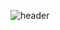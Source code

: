 <!--
**Brizzardis/Brizzardis** is a ✨ _special_ ✨ repository because its `README.md` (this file) appears on your GitHub profile.

Here are some ideas to get you started:

- 🔭 I’m currently working on ...
- 🌱 I’m currently learning ...
- 👯 I’m looking to collaborate on ...
- 🤔 I’m looking for help with ...
- 💬 Ask me about ...
- 📫 How to reach me: ...
- 😄 Pronouns: ...
- ⚡ Fun fact: ... 1,2,3,4,6
-->
![header](https://capsule-render.vercel.app/api?type=waving&color=gradient&customColorList=10&height=250&text=Welcome%20to%20my%20GitHub%20profile!&fontSize=50&fontColor=#000000&section=header&animation=fadeIn)
